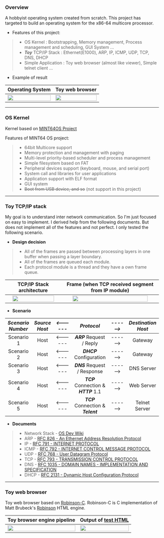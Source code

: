 ### Overview

A hobbyist operating system created from scratch. This project has targeted to build an operating system for the x86-64 multicore processor.

* Features of this project:

> * OS Kernel : Bootstrapping, Memory management, Process management and scheduling, GUI System ...
> * ***Toy*** TCP/IP Stack : Ethernet(E1000), ARP, IP, ICMP, UDP, TCP, DNS, DHCP
> * Simple Application : Toy web browser (almost like viewer), Simple telnet client ...


* Example of result

| Operating System | Toy web browser |
|:---:|:---:|
|<img src="https://user-images.githubusercontent.com/11255376/81499912-a62a4c00-9309-11ea-9fd3-881693de3481.gif" width="100%" height="35%">|<img src="https://user-images.githubusercontent.com/11255376/81499906-a0cd0180-9309-11ea-8234-b77155ab61a1.gif" width="100%" height="35%">|
---
### OS Kernel

Kernel based on [MINT64OS Project](https://github.com/kkamagui/mint64os)

Features of MINT64 OS project:

>* 64bit Multicore support
>* Memory protection and management with paging
>* Multi-level priority-based scheduler and process management
>* Simple filesystem based on FAT
>* Peripheral devices support (keyboard, mouse, and serial port)
>* System call and libraries for user applications
>* Application support with ELF format
>* GUI system
>* ~~Boot from USB device, and so~~ (not support in this project)
---
### Toy TCP/IP stack

My goal is to understand inter network communication. So I'm just focused on easy to implement. I derived help from the following documents. But does not implement all of the features and not perfect. I only tested the following scenario.

* **Design decision**
> * All of the frames are passed between processing layers in one buffer when passing a layer boundary. 
> * All of the frames are queued each module. 
> * Each protocol module is a thread and they have a own frame queue. 


| TCP/IP Stack architecture | Frame (when TCP received segment from IP module)  |
|:---:|:---:|
|<img src="https://user-images.githubusercontent.com/11255376/81503993-cf56d680-9321-11ea-9556-de08f33b46e1.jpg" width="90%" height="15%">|<img src="https://user-images.githubusercontent.com/11255376/81503990-cd8d1300-9321-11ea-8e7b-a0b5f996e91c.jpg" width="90%" height="25%">|

* **Scenario**

|***Scenario Number***| ***Source Host*** | ***<------*** | ***Protocol*** | ***------>*** | ***Destination Host*** |
|:--:|:--:|:--:|:--:|:--:|:--:|
|Scenario 1| Host | <------ | ***ARP***  Request / Reply | ------> | Gateway |
|Scenario 2| Host | <------ | ***DHCP*** Configuration | ------> | Gateway |
|Scenario 3| Host | <------ | ***DNS*** Request / Response | ------> | DNS Server |
|Scenario 4| Host | <------ | ***TCP*** Connection & ***HTTP*** 1.1 | ------> | Web Server |
|Scenario 5| Host | <------ | ***TCP*** Connection & ***Telent*** | ------> | Telnet Server |

* **Documents**

>* Network Stack - [OS Dev Wiki](https://wiki.osdev.org/Networking)
>* ARP - [RFC 826 - An Ethernet Address Resolution Protocol](https://tools.ietf.org/html/rfc826)
>* IP - [RFC 791 - INTERNET PROTOCOL](https://tools.ietf.org/html/rfc791)
>* ICMP - [RFC 792 - INTERNET CONTROL MESSAGE PROTOCOL](https://tools.ietf.org/html/rfc792)
>* UDP - [RFC 768 - User Datagram Protocol](https://tools.ietf.org/html/rfc768)
>* TCP - [RFC 793 - TRANSMISSION CONTROL PROTOCOL](https://tools.ietf.org/html/rfc793)
>* DNS - [RFC 1035 - DOMAIN NAMES - IMPLEMENTATION AND SPECIFICATION](https://tools.ietf.org/html/rfc1035)
>* DHCP - [RFC 2131 - Dynamic Host Configuration Protocol](https://tools.ietf.org/html/rfc2131)
---
### Toy web browser

Toy web browser based on [Robinson-C](https://github.com/wernsey/robinson-c). Robinson-C is C implementation of Matt Brubeck's [Robinson](https://github.com/mbrubeck/robinson) HTML engine. 

| Toy browser engine pipeline  | Output of [test HTML](https://github.com/imsoo/osdev/blob/master/osdev/03.Application/04.Browser/test2.html) |
|:---:|:---:|
|<img src="https://user-images.githubusercontent.com/11255376/81500925-28b60a00-9310-11ea-8a0b-9c8fe2e95087.JPG" width="100%" height="25%">|<img src="https://user-images.githubusercontent.com/11255376/81500691-d4f6f100-930e-11ea-9a60-76a2a9db8e35.gif" width="100%" height="35%">|

